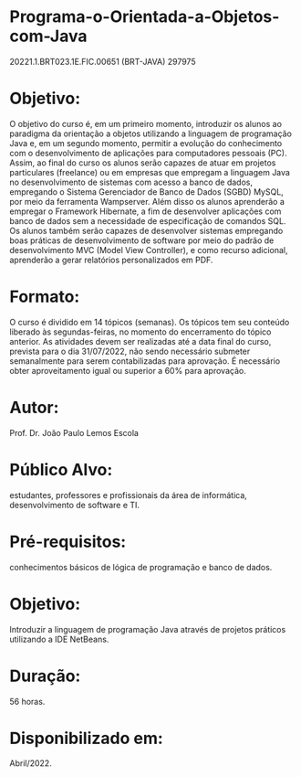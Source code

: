 # Programa-o-Orientada-a-Objetos-com-Java
20221.1.BRT023.1E.FIC.00651 (BRT-JAVA) 297975

# Objetivo:

O objetivo do curso é, em um primeiro momento, introduzir os alunos ao paradigma da orientação a objetos utilizando a linguagem de programação Java e, em um segundo momento, permitir a evolução do conhecimento com o desenvolvimento de aplicações para computadores pessoais (PC). Assim, ao final do curso os alunos serão capazes de atuar em projetos particulares (freelance) ou em empresas que empregam a linguagem Java no desenvolvimento de sistemas com acesso a banco de dados, empregando o Sistema Gerenciador de Banco de Dados (SGBD) MySQL, por meio da ferramenta Wampserver. Além disso os alunos aprenderão a empregar o Framework Hibernate, a fim de desenvolver aplicações com banco de dados sem a necessidade de especificação de comandos SQL. Os alunos também serão capazes de desenvolver sistemas empregando boas práticas de desenvolvimento de software por meio do padrão de desenvolvimento MVC (Model View Controller), e como recurso adicional, aprenderão a gerar relatórios personalizados em PDF.

# Formato:
O curso é dividido em 14 tópicos (semanas). Os tópicos tem seu conteúdo liberado às segundas-feiras, no momento do encerramento do tópico anterior. As atividades devem ser realizadas até a data final do curso, prevista para o dia 31/07/2022, não sendo necessário submeter semanalmente para serem contabilizadas para aprovação. É necessário obter aproveitamento igual ou superior a 60% para aprovação.

# Autor:
Prof. Dr. João Paulo Lemos Escola


# Público Alvo: 
estudantes, professores e profissionais da área de informática, desenvolvimento de software e TI.

# Pré-requisitos: 
conhecimentos básicos de lógica de programação e banco de dados.

# Objetivo: 
Introduzir a linguagem de programação Java através de projetos práticos utilizando a IDE NetBeans.

# Duração: 
56 horas.

# Disponibilizado em: 
Abril/2022.

